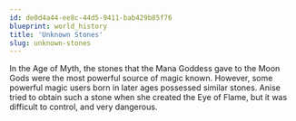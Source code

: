 ```yaml
---
id: de0d4a44-ee8c-44d5-9411-bab429b85f76
blueprint: world_history
title: 'Unknown Stones'
slug: unknown-stones
---
```

In the Age of Myth, the stones that the Mana Goddess gave to the Moon Gods were the most powerful source of magic known. However, some powerful magic users born in later ages possessed similar stones. Anise tried to obtain such a stone when she created the Eye of Flame, but it was difficult to control, and very dangerous.